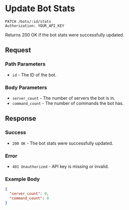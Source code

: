 # Update Bot Stats

```http
PATCH /bots/:id/stats
Authorization: YOUR_API_KEY
```

Returns 200 OK if the bot stats were successfully updated.

## Request
### Path Parameters
- `id` - The ID of the bot.

### Body Parameters
- `server_count` - The number of servers the bot is in.
- `command_count` - The number of commands the bot has.

## Response
### Success
- `200 OK` - The bot stats were successfully updated.

### Error
- `401 Unauthorized` - API key is missing or invalid.

### Example Body
```json
{
  "server_count": 0,
  "command_count": 0
}
```